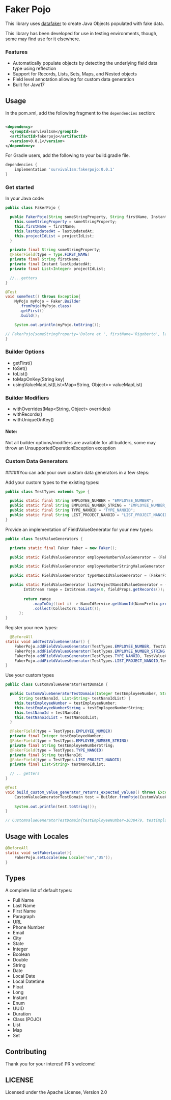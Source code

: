 # Faker Pojo

This library uses [datafaker](https://github.com/datafaker-net/datafaker) to create Java Objects populated with 
fake data.

This library has been developed for use in testing environments, though, some may find use for it elsewhere.

### Features

* Automatically populate objects by detecting the underlying field data type using reflection
* Support for Records, Lists, Sets, Maps, and Nested objects
* Field level annotation allowing for custom data generation
* Built for Java17

## Usage

In the pom.xml, add the following fragment to the `dependencies` section:

```xml

<dependency>
  <groupId>survival1sm</groupId>
  <artifactId>fakerpojo</artifactId>
  <version>0.0.1</version>
</dependency>
```

For Gradle users, add the following to your build.gradle file.

```groovy
dependencies {
    implementation 'survival1sm:fakerpojo:0.0.1'
}

```

### Get started

In your Java code:

```java
public class FakerPojo {

  public FakerPojo(String someStringProperty, String firstName, Instant lastUpdatedAt, List<Integer> projectIdList) {
    this.someStringProperty = someStringProperty;
    this.firstName = firstName;
    this.lastUpdatedAt = lastUpdatedAt;
    this.projectIdList = projectIdList;
  }

  private final String someStringProperty;
  @FakerField(type = Type.FIRST_NAME)
  private final String firstName;
  private final Instant lastUpdatedAt;
  private final List<Integer> projectIdList;

  //...getters
}
```

```java
@Test
void someTest() throws Exception{
    MyPojo myPojo = Faker.Builder
      .fromPojo(MyPojo.class)
      .getFirst()
      .build();

    System.out.println(myPojo.toString());

// FakerPojo{someStringProperty='Dolore et ', firstName='Rigoberto', lastUpdatedAt=2019-07-05T02:37:58.910Z, projectIdList=[228099, 443978]}
}
```

### Builder Options

* getFirst()
* toSet()
* toList()
* toMapOnKey(String key)
* usingValueMapList(List<Map<String, Object>> valueMapList)

### Builder Modifiers

* withOverrides(Map<String, Object> overrides)
* withRecords()
* withUniqueOnKey()

#### Note:

Not all builder options/modifiers are available for all builders, some may throw an UnsupportedOperationException 
exception

### Custom Data Generators

#####You can add your own custom data generators in a few steps:

Add your custom types to the existing types:

```java
public class TestTypes extends Type {

  public static final String EMPLOYEE_NUMBER = "EMPLOYEE_NUMBER";
  public static final String EMPLOYEE_NUMBER_STRING = "EMPLOYEE_NUMBER_STRING";
  public static final String TYPE_NANOID = "TYPE_NANOID";
  public static final String LIST_PROJECT_NANOID = "LIST_PROJECT_NANOID";
}
```

Provide an implementation of FieldValueGenerator for your new types:

```java
public class TestValueGenerators {

  private static final Faker faker = new Faker();

  public static FieldValueGenerator employeeNumberValueGenerator = (FakerFieldProps fieldProps) -> faker.number().numberBetween(20, 1200000);

  public static FieldValueGenerator employeeNumberStringValueGenerator = (FakerFieldProps fieldProps) -> String.valueOf(faker.number().numberBetween(20, 1200000));

  public static FieldValueGenerator typeNanoIdValueGenerator = (FakerFieldProps fieldProps) -> NanoIdService.getNanoId(NanoPrefix.type);

  public static FieldValueGenerator listProjectNanoIdValueGenerator = (FakerFieldProps fieldProps) -> {
        IntStream range = IntStream.range(0, fieldProps.getRecords());
        
        return range
            .mapToObj((int i) -> NanoIdService.getNanoId(NanoPrefix.project))
            .collect(Collectors.toList());
      };
}
```

Register your new types:

```java
  @BeforeAll
static void addTestValueGenerator() {
    FakerPojo.addFieldValuesGenerator(TestTypes.EMPLOYEE_NUMBER, TestValueGenerators.employeeNumberValueGenerator);
    FakerPojo.addFieldValuesGenerator(TestTypes.EMPLOYEE_NUMBER_STRING,TestValueGenerators.employeeNumberStringValueGenerator);
    FakerPojo.addFieldValuesGenerator(TestTypes.TYPE_NANOID, TestValueGenerators.typeNanoIdValueGenerator);
    FakerPojo.addFieldValuesGenerator(TestTypes.LIST_PROJECT_NANOID,TestValueGenerators.listProjectNanoIdValueGenerator);
}
```

Use your custom types

```java
public class CustomValueGeneratorTestDomain {

  public CustomValueGeneratorTestDomain(Integer testEmployeeNumber, String testEmployeeNumberString,
      String testNanoId, List<String> testNanoIdList) {
    this.testEmployeeNumber = testEmployeeNumber;
    this.testEmployeeNumberString = testEmployeeNumberString;
    this.testNanoId = testNanoId;
    this.testNanoIdList = testNanoIdList;
  }

  @FakerField(type = TestTypes.EMPLOYEE_NUMBER)
  private final Integer testEmployeeNumber;
  @FakerField(type = TestTypes.EMPLOYEE_NUMBER_STRING)
  private final String testEmployeeNumberString;
  @FakerField(type = TestTypes.TYPE_NANOID)
  private final String testNanoId;
  @FakerField(type = TestTypes.LIST_PROJECT_NANOID)
  private final List<String> testNanoIdList;

  // .. getters
}
```

```java
@Test
void build_custom_value_generator_returns_expected_values() throws Exception {
    CustomValueGeneratorTestDomain test = Builder.fromPojo(CustomValueGeneratorTestDomain.class).getFirst().build();
    
    System.out.println(test.toString());
}

// CustomValueGeneratorTestDomain{testEmployeeNumber=1038479, testEmployeeNumberString='651836', testNanoId='TYP-ltwtfbRFst', testNanoIdList=[PRJ-vNB8cnxlPk, PRJ-5CG0RSpDx4]}
```

Usage with Locales
-----

```java
@BeforeAll
static void setFakerLocale(){
    FakerPojo.setLocale(new Locale("en","US"));
}
```

Types
-----

A complete list of default types:

* Full Name
* Last Name
* First Name
* Paragraph
* URL
* Phone Number
* Email
* City
* State
* Integer
* Boolean
* Double
* String
* Date
* Local Date
* Local Datetime
* Float
* Long
* Instant
* Enum
* UUID
* Duration
* Class (POJO)
* List
* Map
* Set

Contributing
-------------
Thank you for your interest! PR's welcome!

LICENSE
-------
Licensed under the Apache License, Version 2.0